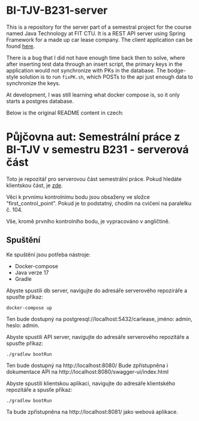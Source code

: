 # BI-TJV-B231-server

This is a repository for the server part of a semestral project for the course named Java Technology at FIT CTU. It is a REST API server using Spring Framework for a made up car lease company. The client application can be found [here](https://github.com/kuchajan/BI-TJV-B231-client).

There is a bug that I did not have enough time back then to solve, where after inserting test data through an insert script, the primary keys in the application would not synchronize with PKs in the database. The bodge-style solution is to run `fixPK.sh`, which POSTs to the api just enough data to synchronize the keys.

At development, I was still learning what docker compose is, so it only starts a postgres database.

Below is the original README content in czech:


# Půjčovna aut: Semestrální práce z BI-TJV v semestru B231 - serverová část

Toto je repozitář pro serverovou část semestrální práce. Pokud hledáte klientskou část, je [zde](https://gitlab.fit.cvut.cz/kuchaj19/bi-tjv-b231-semestral-client).

Věci k prvnímu kontrolnímu bodu jsou obsaženy ve složce "first_control_point". Pokud je to podstatný, chodím na cvičení na paralelku č. 104.

Vše, kromě prvního kontrolního bodu, je vypracováno v angličtině.

## Spuštění

Ke spuštění jsou potřeba nástroje:
 - Docker-compose
 - Java verze 17
 - Gradle

Abyste spustili db server, navigujte do adresáře serverového repoziráře a spusťte příkaz:
```
docker-compose up
```
Ten bude dostupný na postgresql://localhost:5432/carlease, jméno: admin, heslo: admin.

Abyste spustili API server, navigujte do adresáře serverového repozítáře a spusťte příkaz:
```
./gradlew bootRun
```
Ten bude dostupný na http://localhost:8080/
Bude zpřístupněna i dokumentace API na http://localhost:8080/swagger-ui/index.html

Abyste spustili klientskou aplikaci, navigujte do adresáře klientského repozitáře a spusťe příkaz:
```
./gradlew bootRun
```
Ta bude zpřístupněna na http://localhost:8081/ jako webová aplikace.